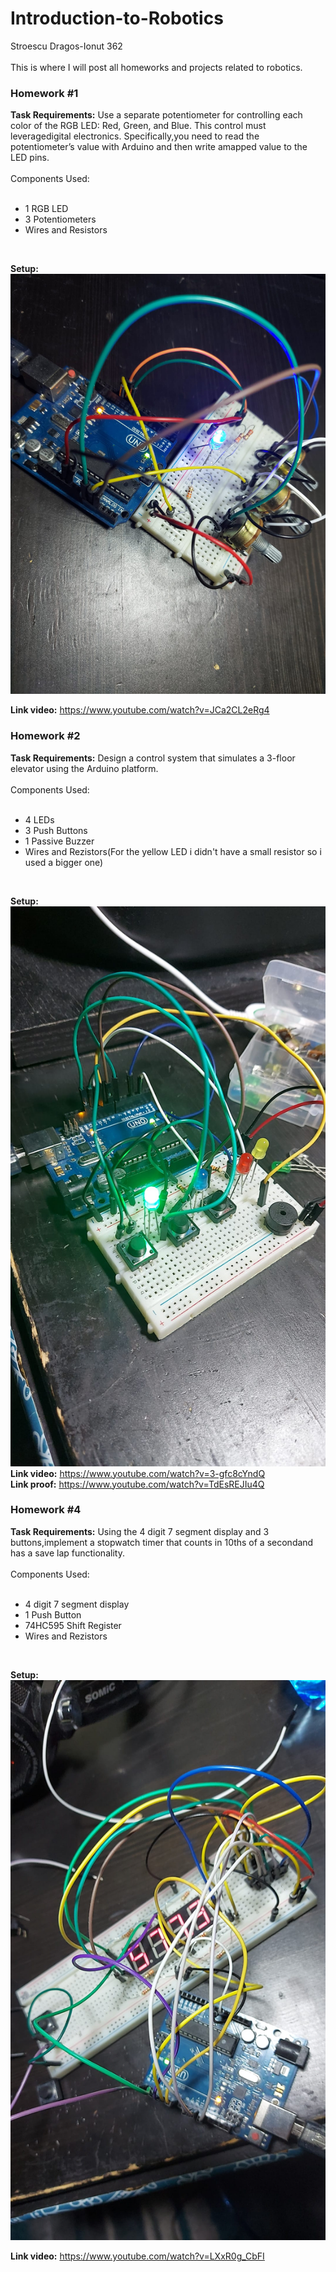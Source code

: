 # Introduction-to-Robotics
Stroescu Dragos-Ionut 362
<br> </br>
This is where I will post all homeworks and projects related to robotics.

<h3>Homework #1</h3>

<b>Task Requirements:</b> Use a separate potentiometer for controlling each color of the RGB LED: Red, Green, and Blue. This control must leveragedigital electronics.  Specifically,you  need  to  read  the  potentiometer’s  value  with  Arduino  and  then  write  amapped value to the LED pins.
<br></br>Components Used:<br></br>
<ul>
<li>1 RGB LED</li>
<li>3 Potentiometers</li>
<li>Wires and Resistors</li>
</ul>
<br>

<b>Setup:</b> ![Setup](https://github.com/dragos1113/Introduction-to-Robotics/blob/main/Homework%201.jpg)

<b>Link video:</b> https://www.youtube.com/watch?v=JCa2CL2eRg4

<h3>Homework #2</h3>


<b>Task Requirements:</b> Design  a  control  system  that  simulates  a  3-floor  elevator  using  the  Arduino platform. 
<br></br>Components Used:<br></br>
<ul>
  <li>4 LEDs</li>
  <li>3 Push Buttons</li>
  <li>1 Passive Buzzer</li>
  <li>Wires and Rezistors(For the yellow LED i didn't have a small resistor so i used a bigger one)</li>
</ul>
<br>

<b>Setup:</b> ![Setup](https://github.com/dragos1113/Introduction-to-Robotics/blob/main/Homework2.jpg)
<br>
<b>Link video:</b> https://www.youtube.com/watch?v=3-gfc8cYndQ
<br>
<b>Link proof:</b> https://www.youtube.com/watch?v=TdEsREJIu4Q

<h3>Homework #4</h3>


<b>Task Requirements:</b> Using the 4 digit 7 segment display and 3 buttons,implement a stopwatch timer that counts in 10ths of a secondand has a save lap functionality.
<br></br>Components Used:<br></br>
<ul>
  <li>4 digit 7 segment display</li>
  <li>1 Push Button</li>
  <li>74HC595 Shift Register</li>
  <li>Wires and Rezistors</li>
</ul>
<br>

<b>Setup:</b> ![Setup](https://github.com/dragos1113/Introduction-to-Robotics/blob/main/Homework4.jpg)
<br>

<b>Link video:</b> https://www.youtube.com/watch?v=LXxR0g_CbFI



